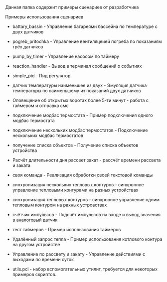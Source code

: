 Данная папка содержит примеры сценариев от разработчика

Примеры использования сценариев


- battary_bassin		-	Управление батареями бассейна по температуре с двух датчиков

- pogreb_pritochka	-	Управление вентиляцеией погреба по показаниям трёх датчиков

- pump_by_timer		-	Управление насосом по таймеру

- reaction_handler	-	Вывод в терминал сообщений о событиях 

- simple_pid			-	Пид регулятор

- датчик температуры наименьшее из двух	-	Эмуляция датчика температуры по наименьшему из показаний двух датчиков

- Оповещение об открытых воротах более 5-ти минут		-	работа с таймером и отправка смс

- подключение модбас термостата	-	Пример подключения одного модбас термостата

- подключение нескольких модбас термостатов	-	Подключение нескольких модбас термостатов

- получение списка объектов	-	Получение списка объектов устройства

- Расчёт длительности дня рассвет закат	-	рассчёт времени рассвета и заката

- своя команда		-	Реализация обработки своей текстовой команды

- синхронизация нескольких тепловых контуров	-	синхронное управление тепловыми контурами на разных устройствах

- синхронизация тепловых контуров	-	синхронное управление одним тепловым контуром на рахных устроаствах

- счётчик импульсов	-	Подсчёт импульсов на входе и вывод значения в аналоговый датчик

- тест таймеров		-	Пример использования таймеров

- Удалённый запрос тепла	-	Пример использования котлового контура на другом устройстве

- Управление по рассвету и закату	-	Управление действиями с выходами по времени суток 


- utils.pcl	-	набор вспомогательных утилит, требуется для некоторых примеров скриптов.




